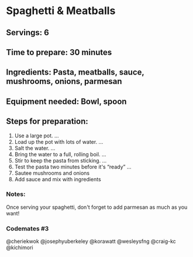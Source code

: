 # Spaghetti & Meatballs

## Servings: 6

## Time to prepare: 30 minutes

## Ingredients: Pasta, meatballs, sauce, mushrooms, onions, parmesan


## Equipment needed: Bowl, spoon


## Steps for preparation:
1. Use a large pot. ...
2. Load up the pot with lots of water. ...
3. Salt the water. ...
4. Bring the water to a full, rolling boil. ...
5. Stir to keep the pasta from sticking. ...
6. Test the pasta two minutes before it's “ready” ...
7. Sautee mushrooms and onions
8. Add sauce and mix with ingredients


### Notes:
Once serving your spaghetti, don't forget to add parmesan as much as you want!


### Codemates #3
@cheriekwok
@josephyuberkeley
@korawatt
@wesleysfng
@craig-kc
@kichimori
